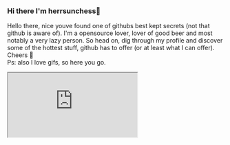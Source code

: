 ### Hi there I'm herrsunchess👋
Hello there, nice youve found one of githubs best kept secrets (not that github is aware of).
I'm a opensource lover, lover of good beer and most notably a very lazy person.
So head on, dig through my profile and discover some of the hottest stuff, github has to offer (or at least what I can offer).
Cheers 👋
<br>
Ps: also I love gifs, so here you go.
<br>
<iframe src="https://tv.giphy.com/cat" alt="this could have been your chance to see cats."></iframe>

<!--
**herrsunchess/herrsunchess** is a ✨ _special_ ✨ repository because its `README.md` (this file) appears on your GitHub profile.

Here are some ideas to get you started:

- 🔭 I’m currently working on ...
- 🌱 I’m currently learning ...
- 👯 I’m looking to collaborate on ...
- 🤔 I’m looking for help with ...
- 💬 Ask me about ...
- 📫 How to reach me: ...
- 😄 Pronouns: ...
- ⚡ Fun fact: ...
-->
